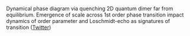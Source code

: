 
Dynamical phase diagram via quenching 2D quantum dimer far from equilibrium. Emergence of scale across 1st order phase transition impact dynamics of order parameter and Loschmidt-echo as signatures of transition ([Twitter](https://twitter.com/JoshuahHeath/status/1088501491973918720))
